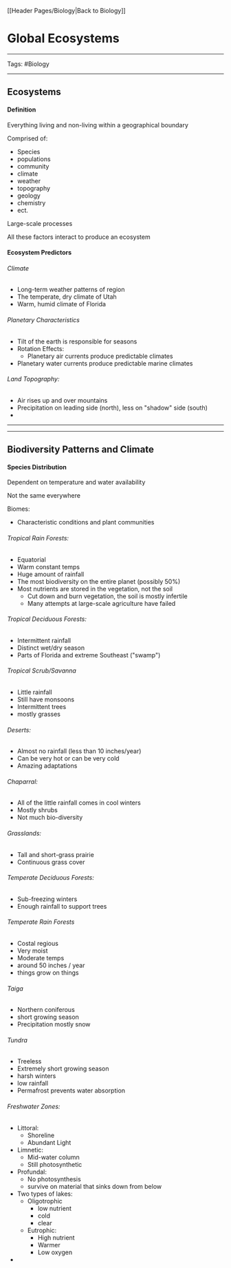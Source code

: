 [[Header Pages/Biology|Back to Biology]]

# Global Ecosystems

---

Tags: #Biology 

---

## Ecosystems

#### Definition

Everything living and non-living within a geographical boundary

Comprised of:
- Species
- populations
- community
- climate
- weather
- topography
- geology
- chemistry
- ect.

Large-scale processes

All these factors interact to produce an ecosystem

#### Ecosystem Predictors

###### Climate
- Long-term weather patterns of region
- The temperate, dry climate of Utah
- Warm, humid climate of Florida

###### Planetary Characteristics 
- Tilt of the earth is responsible for seasons
- Rotation Effects:
	- Planetary air currents produce predictable climates
- Planetary water currents produce predictable marine climates

###### Land Topography:
- Air rises up and over mountains
- Precipitation on leading side (north), less on "shadow" side (south)
- 
---
---

## Biodiversity Patterns and Climate

#### Species Distribution 

Dependent on temperature and water availability

Not the same everywhere

Biomes:
- Characteristic conditions and plant communities

###### Tropical Rain Forests:
- Equatorial
- Warm constant temps
- Huge amount of rainfall
- The most biodiversity on the entire planet (possibly 50%)
- Most nutrients are stored in the vegetation, not the soil
	- Cut down and burn vegetation, the soil is mostly infertile
	- Many attempts at large-scale agriculture have failed

###### Tropical Deciduous Forests:
- Intermittent rainfall
- Distinct wet/dry season
- Parts of Florida and extreme Southeast ("swamp")

###### Tropical Scrub/Savanna
- Little rainfall
- Still have monsoons
- Intermittent trees
- mostly grasses

###### Deserts:
- Almost no rainfall (less than 10 inches/year)
- Can be very hot or can be very cold
- Amazing adaptations

###### Chaparral:
- All of the little rainfall comes in cool winters
- Mostly shrubs
- Not much bio-diversity

###### Grasslands:
- Tall and short-grass prairie
- Continuous grass cover

###### Temperate Deciduous Forests:
- Sub-freezing winters
- Enough rainfall to support trees

###### Temperate Rain Forests
- Costal regious
- Very moist
- Moderate temps
- around 50 inches / year
- things grow on things

###### Taiga
- Northern coniferous
- short growing season
- Precipitation mostly snow

###### Tundra
- Treeless
- Extremely short growing season
- harsh winters
- low rainfall
- Permafrost prevents water absorption

###### Freshwater Zones:
- Littoral: 
	- Shoreline
	- Abundant Light
- Limnetic:
	- Mid-water column
	- Still photosynthetic
- Profundal:
	- No photosynthesis
	- survive on material that sinks down from below
- Two types of lakes:
	- Oligotrophic
		- low nutrient 
		- cold
		- clear
	- Eutrophic:
		- High nutrient
		- Warmer
		- Low oxygen
- 
